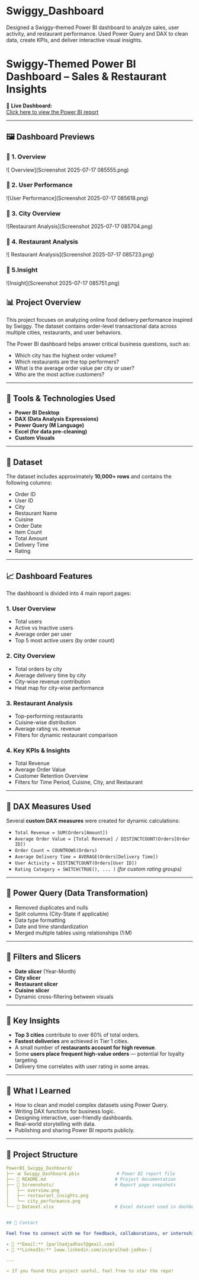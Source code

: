 # Swiggy_Dashboard
Designed a Swiggy-themed Power BI dashboard to analyze sales, user activity, and restaurant performance. Used Power Query and DAX to clean data, create KPIs, and deliver interactive visual insights.
# Swiggy-Themed Power BI Dashboard – Sales & Restaurant Insights

🚀 **Live Dashboard:**  
[Click here to view the Power BI report](https://app.powerbi.com/view?r=eyJrIjoiOTNiNjg4MTQtY2VmOC00YmNiLTk3YmYtODYzN2ViN2YxMDM4IiwidCI6ImY5YTQzODQwLWY3OGUtNDE3Yy05ZDgwLTg5NTJhMmJhN2Y0YiJ9)

---

## 🖼️ Dashboard Previews

### 🔹 1.  Overview  
![ Overview](Screenshot 2025-07-17 085555.png)

### 🔹 2. User Performance  
![User Performance](Screenshot 2025-07-17 085618.png)

### 🔹 3. City Overview  
![Restaurant Analysis](Screenshot 2025-07-17 085704.png)

### 🔹 4. Restaurant Analysis  
![ Restaurant Analysis](Screenshot 2025-07-17 085723.png)

### 🔹 5.Insight  
![Insight](Screenshot 2025-07-17 085751.png)

## 📊 Project Overview

This project focuses on analyzing online food delivery performance inspired by Swiggy. The dataset contains order-level transactional data across multiple cities, restaurants, and user behaviors.

The Power BI dashboard helps answer critical business questions, such as:
- Which city has the highest order volume?
- Which restaurants are the top performers?
- What is the average order value per city or user?
- Who are the most active customers?

---

## 🔧 Tools & Technologies Used

- **Power BI Desktop**
- **DAX (Data Analysis Expressions)**
- **Power Query (M Language)**
- **Excel (for data pre-cleaning)**
- **Custom Visuals**

---

## 📁 Dataset

The dataset includes approximately **10,000+ rows** and contains the following columns:
- Order ID
- User ID
- City
- Restaurant Name
- Cuisine
- Order Date
- Item Count
- Total Amount
- Delivery Time
- Rating

---

## 📈 Dashboard Features

The dashboard is divided into 4 main report pages:

### 1. **User Overview**
- Total users
- Active vs Inactive users
- Average order per user
- Top 5 most active users (by order count)

### 2. **City Overview**
- Total orders by city
- Average delivery time by city
- City-wise revenue contribution
- Heat map for city-wise performance

### 3. **Restaurant Analysis**
- Top-performing restaurants
- Cuisine-wise distribution
- Average rating vs. revenue
- Filters for dynamic restaurant comparison

### 4. **Key KPIs & Insights**
- Total Revenue
- Average Order Value
- Customer Retention Overview
- Filters for Time Period, Cuisine, City, and Restaurant

---

## 📐 DAX Measures Used

Several **custom DAX measures** were created for dynamic calculations:

- `Total Revenue = SUM(Orders[Amount])`
- `Average Order Value = [Total Revenue] / DISTINCTCOUNT(Orders[Order ID])`
- `Order Count = COUNTROWS(Orders)`
- `Average Delivery Time = AVERAGE(Orders[Delivery Time])`
- `User Activity = DISTINCTCOUNT(Orders[User ID])`
- `Rating Category = SWITCH(TRUE(), ... )` *(for custom rating groups)*

---

## 🔄 Power Query (Data Transformation)

- Removed duplicates and nulls
- Split columns (City-State if applicable)
- Data type formatting
- Date and time standardization
- Merged multiple tables using relationships (1:M)

---

## 🎯 Filters and Slicers

- **Date slicer** (Year-Month)
- **City slicer**
- **Restaurant slicer**
- **Cuisine slicer**
- Dynamic cross-filtering between visuals

---

## 🧠 Key Insights

- **Top 3 cities** contribute to over 60% of total orders.
- **Fastest deliveries** are achieved in Tier 1 cities.
- A small number of **restaurants account for high revenue**.
- Some **users place frequent high-value orders** — potential for loyalty targeting.
- Delivery time correlates with user rating in some areas.

---

## 📌 What I Learned

- How to clean and model complex datasets using Power Query.
- Writing DAX functions for business logic.
- Designing interactive, user-friendly dashboards.
- Real-world storytelling with data.
- Publishing and sharing Power BI reports publicly.

---


## 📁 Project Structure

```yaml
PowerBI_Swiggy_Dashboard/
├── 📊 Swiggy_Dashboard.pbix              # Power BI report file
├── 📄 README.md                          # Project documentation
├── 📁 Screenshots/                       # Report page snapshots
│   ├── overview.png
│   ├── restaurant_insights.png
│   └── city_performance.png
└── 📄 Dataset.xlsx                       # Excel dataset used in dashboard


## 📮 Contact

Feel free to connect with me for feedback, collaborations, or internships:

- 📧 **Email:** [parlhadjadhav7@gmail.com]  
- 💼 **LinkedIn:** [www.linkedin.com/in/pralhad-jadhav-]

---

⭐ If you found this project useful, feel free to star the repo!
